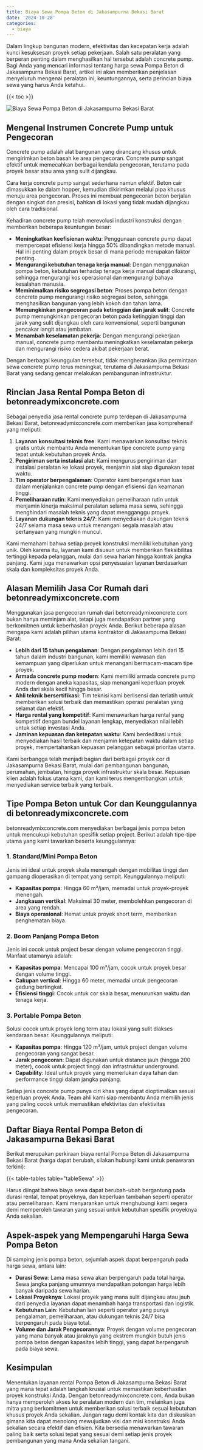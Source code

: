 ```yaml
---
title: Biaya Sewa Pompa Beton di Jakasampurna Bekasi Barat
date: '2024-10-28'
categories:
  - biaya
---
```


Dalam lingkup bangunan modern, efektivitas dan kecepatan kerja adalah kunci kesuksesan proyek setiap pekerjaan. Salah satu peralatan yang berperan penting dalam menghasilkan hal tersebut adalah concrete pump. Bagi Anda yang mencari informasi tentang harga sewa Pompa Beton di Jakasampurna Bekasi Barat, artikel ini akan memberikan penjelasan menyeluruh mengenai peralatan ini, keuntungannya, serta perincian biaya sewa yang harus Anda ketahui.

{{< toc >}}

![Biaya Sewa Pompa Beton di Jakasampurna Bekasi Barat](https://betoncor8.github.io/pump/concrete-pump%20(17).png)

## Mengenal Instrumen Concrete Pump untuk Pengecoran

Concrete pump adalah alat bangunan yang dirancang khusus untuk mengirimkan beton basah ke area pengecoran. Concrete pump sangat efektif untuk memecahkan berbagai kendala pengecoran, terutama pada proyek besar atau area yang sulit dijangkau.

Cara kerja concrete pump sangat sederhana namun efektif. Beton cair dimasukkan ke dalam hopper, kemudian dikirimkan melalui pipa khusus menuju area pengecoran. Proses ini membuat pengecoran beton berjalan dengan singkat dan presisi, bahkan di lokasi yang tidak mudah dijangkau oleh cara tradisional.

Kehadiran concrete pump telah merevolusi industri konstruksi dengan memberikan beberapa keuntungan besar:

- **Meningkatkan keefisienan waktu**: Penggunaan concrete pump dapat mempercepat efisiensi kerja hingga 50% dibandingkan metode manual. Hal ini penting dalam proyek besar di mana periode merupakan faktor penting.
- **Mengurangi kebutuhan tenaga kerja manual**: Dengan menggunakan pompa beton, kebutuhan terhadap tenaga kerja manual dapat dikurangi, sehingga mengurangi kos operasional dan mengurangi bahaya kesalahan manusia.
- **Meminimalkan risiko segregasi beton**: Proses pompa beton dengan concrete pump mengurangi risiko segregasi beton, sehingga menghasilkan bangunan yang lebih kokoh dan tahan lama.
- **Memungkinkan pengecoran pada ketinggian dan jarak sulit**: Concrete pump memungkinkan pengecoran beton pada ketinggian tinggi dan jarak yang sulit dijangkau oleh cara konvensional, seperti bangunan pencakar langit atau jembatan.
- **Menambah keselamatan pekerja**: Dengan mengurangi pekerjaan manual, concrete pump membantu meningkatkan keselamatan pekerja dan mengurangi risiko cedera akibat pekerjaan berat.

Dengan berbagai keunggulan tersebut, tidak mengherankan jika permintaan sewa concrete pump terus meningkat, terutama di Jakasampurna Bekasi Barat yang sedang gencar melakukan pembangunan infrastruktur.

## Rincian Jasa Rental Pompa Beton di betonreadymixconcrete.com

Sebagai penyedia jasa rental concrete pump terdepan di Jakasampurna Bekasi Barat, betonreadymixconcrete.com memberikan jasa komprehensif yang meliputi:

1. **Layanan konsultasi teknis free**: Kami menawarkan konsultasi teknis gratis untuk membantu Anda menentukan tipe concrete pump yang tepat untuk kebutuhan proyek Anda.
2. **Pengiriman serta instalasi alat**: Kami mengurus pengiriman dan instalasi peralatan ke lokasi proyek, menjamin alat siap digunakan tepat waktu.
3. **Tim operator berpengalaman**: Operator kami berpengalaman luas dalam menjalankan concrete pump dengan efisiensi dan keamanan tinggi.
4. **Pemeliharaan rutin**: Kami menyediakan pemeliharaan rutin untuk menjamin kinerja maksimal peralatan selama masa sewa, sehingga menghindari masalah teknis yang dapat mengganggu proyek.
5. **Layanan dukungan teknis 24/7**: Kami menyediakan dukungan teknis 24/7 selama masa sewa untuk menangani segala masalah atau pertanyaan yang mungkin muncul.

Kami memahami bahwa setiap proyek konstruksi memiliki kebutuhan yang unik. Oleh karena itu, layanan kami disusun untuk memberikan fleksibilitas tertinggi kepada pelanggan, mulai dari sewa harian hingga kontrak jangka panjang. Kami juga menawarkan opsi penyesuaian layanan berdasarkan skala dan kompleksitas proyek Anda.

## Alasan Memilih Jasa Cor Rumah dari betonreadymixconcrete.com

Menggunakan jasa pengecoran rumah dari betonreadymixconcrete.com bukan hanya meminjam alat, tetapi juga mendapatkan partner yang berkomitmen untuk keberhasilan proyek Anda. Berikut beberapa alasan mengapa kami adalah pilihan utama kontraktor di Jakasampurna Bekasi Barat:

- **Lebih dari 15 tahun pengalaman**: Dengan pengalaman lebih dari 15 tahun dalam industri bangunan, kami memiliki wawasan dan kemampuan yang diperlukan untuk menangani bermacam-macam tipe proyek.
- **Armada concrete pump modern**: Kami memiliki armada concrete pump modern dengan aneka kapasitas, siap menangani keperluan proyek Anda dari skala kecil hingga besar.
- **Ahli teknik bersertifikasi**: Tim teknisi kami berlisensi dan terlatih untuk memberikan solusi terbaik dan memastikan operasi peralatan yang selamat dan efektif.
- **Harga rental yang kompetitif**: Kami menawarkan harga rental yang kompetitif dengan bundel layanan lengkap, menyediakan nilai lebih untuk setiap investasi Anda.
- **Jaminan kepuasan dan ketepatan waktu**: Kami berdedikasi untuk menyediakan hasil terbaik dan menjamin ketepatan waktu dalam setiap proyek, mempertahankan kepuasan pelanggan sebagai prioritas utama.

Kami berbangga telah menjadi bagian dari berbagai proyek cor di Jakasampurna Bekasi Barat, mulai dari pembangunan bangunan, perumahan, jembatan, hingga proyek infrastruktur skala besar. Kepuasan klien adalah fokus utama kami, dan kami terus mengembangkan untuk menyediakan service terbaik yang terbaik.

## Tipe Pompa Beton untuk Cor dan Keunggulannya di betonreadymixconcrete.com

betonreadymixconcrete.com menyediakan berbagai jenis pompa beton untuk mencukupi kebutuhan spesifik setiap project. Berikut adalah tipe-tipe utama yang kami tawarkan beserta keunggulannya:

### 1\. Standard/Mini Pompa Beton

Jenis ini ideal untuk proyek skala menengah dengan mobilitas tinggi dan gampang dioperasikan di tempat yang sempit. Keunggulannya meliputi:

- **Kapasitas pompa**: Hingga 60 m³/jam, memadai untuk proyek-proyek menengah.
- **Jangkauan vertikal**: Maksimal 30 meter, membolehkan pengecoran di area yang rendah.
- **Biaya operasional**: Hemat untuk proyek short term, memberikan penghematan biaya.

### 2\. Boom Panjang Pompa Beton

Jenis ini cocok untuk project besar dengan volume pengecoran tinggi. Manfaat utamanya adalah:

- **Kapasitas pompa**: Mencapai 100 m³/jam, cocok untuk proyek besar dengan volume tinggi.
- **Cakupan vertical**: Hingga 60 meter, memadai untuk pengecoran gedung bertingkat.
- **Efisiensi tinggi**: Cocok untuk cor skala besar, menurunkan waktu dan tenaga kerja.

### 3\. Portable Pompa Beton

Solusi cocok untuk proyek long term atau lokasi yang sulit diakses kendaraan besar. Keunggulannya meliputi:

- **Kapasitas pompa**: Hingga 120 m³/jam, untuk project dengan volume pengecoran yang sangat besar.
- **Jarak pengecoran**: Dapat digunakan untuk distance jauh (hingga 200 meter), cocok untuk project tinggi dan infrastruktur underground.
- **Capability**: Ideal untuk proyek yang memerlukan daya tahan dan performance tinggi dalam jangka panjang.

Setiap jenis concrete pump punya ciri khas yang dapat dioptimalkan sesuai keperluan proyek Anda. Team ahli kami siap membantu Anda memilih jenis yang paling cocok untuk memastikan efektivitas dan efektivitas pengecoran.

## Daftar Biaya Rental Pompa Beton di Jakasampurna Bekasi Barat

Berikut merupakan perkiraan biaya rental Pompa Beton di Jakasampurna Bekasi Barat (harga dapat berubah, silakan hubungi kami untuk penawaran terkini):

{{< table-tables table="tableSewa" >}}

Harus diingat bahwa biaya sewa dapat berubah-ubah bergantung pada durasi rental, tempat proyeknya, dan keperluan tambahan seperti operator atau pemeliharaan. Kami menyarankan untuk menghubungi kami segera demi memperoleh tawaran yang sesuai untuk kebutuhan spesifik proyeknya Anda sekalian.

## Aspek-aspek yang Mempengaruhi Harga Sewa Pompa Beton

Di samping jenis pompa beton, sejumlah aspek dapat berpengaruh pada harga sewa, antara lain:

- **Durasi Sewa**: Lama masa sewa akan berpengaruh pada total harga. Sewa jangka panjang umumnya mendapatkan potongan harga lebih banyak daripada sewa harian.
- **Lokasi Proyeknya**: Lokasi proyek yang mana sulit dijangkau atau jauh dari penyedia layanan dapat menambah harga transportasi dan logistik.
- **Kebutuhan Lain**: Kebutuhan lain seperti operator yang punya pengalaman, pemeliharaan, atau dukungan teknis 24/7 bisa berpengaruh pada biaya total.
- **Volume dan Jarak Pengecorannya**: Proyek dengan volume pengecoran yang mana banyak atau jaraknya yang ekstrem mungkin butuh jenis pompa beton dengan kapasitas lebih tinggi, yang dapat berpengaruh pada biaya sewa.

## Kesimpulan

Menentukan layanan rental Pompa Beton di Jakasampurna Bekasi Barat yang mana tepat adalah langkah krusial untuk memastikan keberhasilan proyek konstruksi Anda. Dengan betonreadymixconcrete.com, Anda bukan hanya memperoleh akses ke peralatan modern dan tim, melainkan juga mitra yang berkomitmen untuk memberikan solusi terbaik sesuai kebutuhan khusus proyek Anda sekalian. Jangan ragu demi kontak kita dan diskusikan gimana kita dapat menolong mewujudkan visi dan misi konstruksi Anda sekalian secara efektif dan efisien. Kita bersedia menawarkan tawaran paling baik serta solusi tepat yang sesuai demi setiap jenis proyek pembangunan yang mana Anda sekalian tangani.
